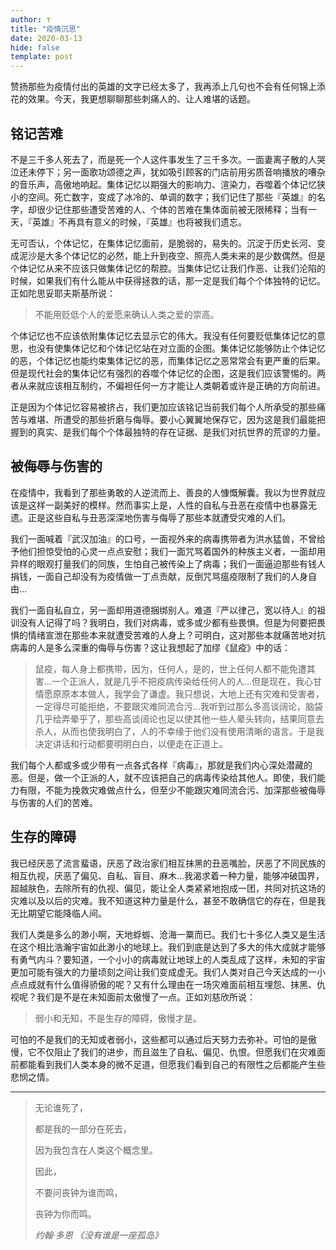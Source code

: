 ```yaml
---
author: τ
title: "疫情沉思"
date: 2020-03-13
hide: false
template: post
---
```


赞扬那些为疫情付出的英雄的文字已经太多了，我再添上几句也不会有任何锦上添花的效果。今天，我更想聊聊那些刺痛人的、让人难堪的话题。

## 铭记苦难

不是三千多人死去了，而是死一个人这件事发生了三千多次。一面妻离子散的人哭泣还未停下；另一面歌功颂德之声，犹如吸引顾客的门店前用劣质音响播放的嘈杂的音乐声，高傲地响起。集体记忆以期强大的影响力、渲染力，吞噬着个体记忆狭小的空间。死亡数字，变成了冰冷的、单调的数字；我们记住了那些『英雄』的名字，却很少记住那些遭受苦难的人、个体的苦难在集体面前被无限稀释；当有一天，『英雄』不再具有意义的时候，『英雄』也将被我们遗忘。

无可否认，个体记忆，在集体记忆面前，是脆弱的，易失的。沉淀于历史长河、变成泥沙是大多个体记忆的必然，能上升到夜空、照亮人类未来的是少数偶然。但是个体记忆从来不应该只做集体记忆的帮腔。当集体记忆让我们作恶、让我们沦陷的时候，如果我们有什么能从中获得拯救的话，那一定是我们每个个体独特的记忆。正如陀思妥耶夫斯基所说：

> 不能用贬低个人的爱愿来确认人类之爱的崇高。

个体记忆也不应该依附集体记忆去显示它的伟大。我没有任何要贬低集体记忆的意思，也没有使集体记忆和个体记忆站在对立面的企图。集体记忆能够防止个体记忆的恶，个体记忆也能约束集体记忆的恶，而集体记忆之恶常常会有更严重的后果。但是现代社会的集体记忆有强烈的吞噬个体记忆的企图，这是我们应该警惕的。两者从来就应该相互制约，不偏袒任何一方才能让人类朝着或许是正确的方向前进。

正是因为个体记忆容易被挤占，我们更加应该铭记当前我们每个人所承受的那些痛苦与难堪、所遭受的那些折磨与侮辱。要小心翼翼地保存它，因为这是我们最能把握到的真实、是我们每个个体最独特的存在证据、是我们对抗世界的荒谬的力量。

## 被侮辱与伤害的

在疫情中，我看到了那些勇敢的人逆流而上、善良的人慷慨解囊。我以为世界就应该是这样一副美好的模样。然而事实上是，人性的自私与丑恶在疫情中也暴露无遗。正是这些自私与丑恶深深地伤害与侮辱了那些本就遭受灾难的人们。

我们一面喊着『武汉加油』的口号，一面视外来的病毒携带者为洪水猛兽，不曾给予他们担惊受怕的心灵一点点安慰；我们一面咒骂着国外的种族主义者，一面却用异样的眼观打量我们的同族，生怕自己被传染上了病毒；我们一面逼迫那些有钱人捐钱，一面自己却没有为疫情做一丁点贡献，反倒咒骂瘟疫限制了我们的人身自由…

我们一面自私自立，另一面却用道德捆绑别人。难道『严以律己，宽以待人』的祖训没有人记得了吗？我明白，我们对病毒，或多或少都有些畏惧。但是为何要把畏惧的情绪宣泄在那些本来就遭受苦难的人身上？可明白，这对那些本就痛苦地对抗病毒的人是多么深重的侮辱与伤害？这让我想起了加缪《鼠疫》中的话：

> 鼠疫，每人身上都携带，因为，任何人，是的，世上任何人都不能免遭其害…一个正派人，就是几乎不把疫病传染给任何人的人…但是现在，我心甘情愿原原本本做人，我学会了谦虚。我只想说，大地上还有灾难和受害者，一定得尽可能拒绝，不要跟灾难同流合污…我听到过那么多高谈阔论，脑袋几乎给弄晕乎了，那些高谈阔论也足以使其他一些人晕头转向，结果同意去杀人，从而也使我明白了，人的不幸缘于他们没有使用清晰的语言。于是我决定讲话和行动都要明明白白，以便走在正道上。

我们每个人都或多或少带有一点各式各样『病毒』，那就是我们内心深处潜藏的恶。但是，做一个正派的人，就不应该把自己的病毒传染给其他人。即使，我们能力有限，不能为挽救灾难做点什么，但至少不能跟灾难同流合污、加深那些被侮辱与伤害的人们的苦难。

## 生存的障碍

我已经厌恶了流言蜚语，厌恶了政治家们相互抹黑的丑恶嘴脸，厌恶了不同民族的相互仇视，厌恶了偏见、自私、盲目、麻木…我渴求着一种力量，能够冲破国界，超越肤色，去除所有的仇视、偏见，能让全人类紧紧地抱成一团，共同对抗这场的灾难以及以后的灾难。我不知道这种力量是什么，甚至不敢确信它的存在，但是我无比期望它能降临人间。

我们人类是多么的渺小啊，天地蜉蝣、沧海一粟而已。我们七十多亿人类又是生活在这个相比浩瀚宇宙如此渺小的地球上。我们到底是达到了多大的伟大成就才能够有勇气内斗？要知道，一个小小的病毒就让地球上的人类乱成了这样，未知的宇宙更加可能有强大的力量顷刻之间让我们变成虚无。我们人类对自己今天达成的一小点点成就有什么值得骄傲的呢？又有什么理由在一场灾难面前相互埋怨、抹黑、仇视呢？我们是不是在未知面前太傲慢了一点。正如刘慈欣所说：

> 弱小和无知，不是生存的障碍，傲慢才是。

可怕的不是我们的无知或者弱小，这些都可以通过后天努力去弥补。可怕的是傲慢，它不仅阻止了我们的进步，而且滋生了自私、偏见、仇恨。但愿我们在灾难面前都能看到我们人类本身的微不足道，但愿我们看到自己的有限性之后都能产生些悲悯之情。

---
> 无论谁死了，
>
> 都是我的一部分在死去，
>
> 因为我包含在人类这个概念里。
>
> 因此，
>
> 不要问丧钟为谁而鸣，
>
> 丧钟为你而鸣。
>
> <cite>约翰·多恩 《没有谁是一座孤岛》</cite>

